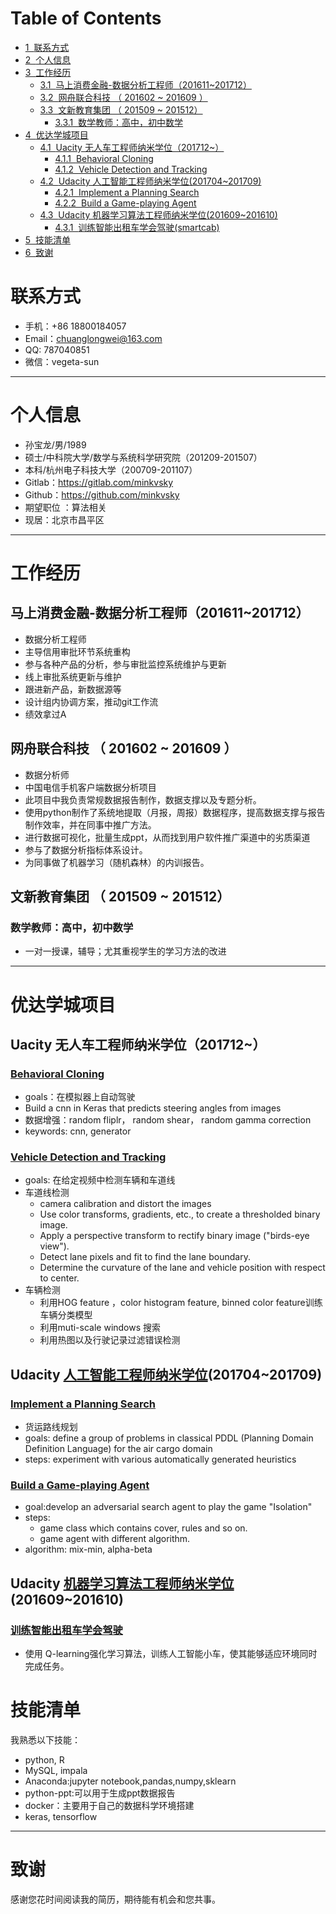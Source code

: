 
<h1>Table of Contents<span class="tocSkip"></span></h1>
<div class="toc" style="margin-top: 1em;"><ul class="toc-item"><li><span><a href="#联系方式" data-toc-modified-id="联系方式-1"><span class="toc-item-num">1&nbsp;&nbsp;</span>联系方式</a></span></li><li><span><a href="#个人信息" data-toc-modified-id="个人信息-2"><span class="toc-item-num">2&nbsp;&nbsp;</span>个人信息</a></span></li><li><span><a href="#工作经历" data-toc-modified-id="工作经历-3"><span class="toc-item-num">3&nbsp;&nbsp;</span>工作经历</a></span><ul class="toc-item"><li><span><a href="#马上消费金融-数据分析工程师（201611~201712）" data-toc-modified-id="马上消费金融-数据分析工程师（201611~201712）-3.1"><span class="toc-item-num">3.1&nbsp;&nbsp;</span>马上消费金融-数据分析工程师（201611~201712）</a></span></li><li><span><a href="#网舟联合科技-（-201602-~-201609-）" data-toc-modified-id="网舟联合科技-（-201602-~-201609-）-3.2"><span class="toc-item-num">3.2&nbsp;&nbsp;</span>网舟联合科技 （ 201602 ~ 201609 ）</a></span></li><li><span><a href="#文新教育集团-（-201509-~-201512）" data-toc-modified-id="文新教育集团-（-201509-~-201512）-3.3"><span class="toc-item-num">3.3&nbsp;&nbsp;</span>文新教育集团 （ 201509 ~ 201512）</a></span><ul class="toc-item"><li><span><a href="#数学教师：高中，初中数学" data-toc-modified-id="数学教师：高中，初中数学-3.3.1"><span class="toc-item-num">3.3.1&nbsp;&nbsp;</span>数学教师：高中，初中数学</a></span></li></ul></li></ul></li><li><span><a href="#优达学城项目" data-toc-modified-id="优达学城项目-4"><span class="toc-item-num">4&nbsp;&nbsp;</span>优达学城项目</a></span><ul class="toc-item"><li><span><a href="#Uacity-无人车工程师纳米学位（201712~）" data-toc-modified-id="Uacity-无人车工程师纳米学位（201712~）-4.1"><span class="toc-item-num">4.1&nbsp;&nbsp;</span>Uacity 无人车工程师纳米学位（201712~）</a></span><ul class="toc-item"><li><span><a href="#Behavioral-Cloning" data-toc-modified-id="Behavioral-Cloning-4.1.1"><span class="toc-item-num">4.1.1&nbsp;&nbsp;</span>Behavioral Cloning</a></span></li><li><span><a href="#Vehicle-Detection-and-Tracking" data-toc-modified-id="Vehicle-Detection-and-Tracking-4.1.2"><span class="toc-item-num">4.1.2&nbsp;&nbsp;</span>Vehicle Detection and Tracking</a></span></li></ul></li><li><span><a href="#Udacity-人工智能工程师纳米学位(201704~201709)" data-toc-modified-id="Udacity-人工智能工程师纳米学位(201704~201709)-4.2"><span class="toc-item-num">4.2&nbsp;&nbsp;</span>Udacity 人工智能工程师纳米学位(201704~201709)</a></span><ul class="toc-item"><li><span><a href="#Implement-a-Planning-Search" data-toc-modified-id="Implement-a-Planning-Search-4.2.1"><span class="toc-item-num">4.2.1&nbsp;&nbsp;</span>Implement a Planning Search</a></span></li><li><span><a href="#Build-a-Game-playing-Agent" data-toc-modified-id="Build-a-Game-playing-Agent-4.2.2"><span class="toc-item-num">4.2.2&nbsp;&nbsp;</span>Build a Game-playing Agent</a></span></li></ul></li><li><span><a href="#Udacity-机器学习算法工程师纳米学位(201609~201610)" data-toc-modified-id="Udacity-机器学习算法工程师纳米学位(201609~201610)-4.3"><span class="toc-item-num">4.3&nbsp;&nbsp;</span>Udacity 机器学习算法工程师纳米学位(201609~201610)</a></span><ul class="toc-item"><li><span><a href="#训练智能出租车学会驾驶(smartcab)" data-toc-modified-id="训练智能出租车学会驾驶(smartcab)-4.3.1"><span class="toc-item-num">4.3.1&nbsp;&nbsp;</span>训练智能出租车学会驾驶(smartcab)</a></span></li></ul></li></ul></li><li><span><a href="#技能清单" data-toc-modified-id="技能清单-5"><span class="toc-item-num">5&nbsp;&nbsp;</span>技能清单</a></span></li><li><span><a href="#致谢" data-toc-modified-id="致谢-6"><span class="toc-item-num">6&nbsp;&nbsp;</span>致谢</a></span></li></ul></div>

# 联系方式

- 手机：+86 18800184057
- Email：chuanglongwei@163.com
- QQ: 787040851
- 微信：vegeta-sun

---

# 个人信息

 - 孙宝龙/男/1989
 - 硕士/中科院大学/数学与系统科学研究院（201209-201507）
 - 本科/杭州电子科技大学（200709-201107）
 - Gitlab：https://gitlab.com/minkvsky
 - Github：https://github.com/minkvsky
 - 期望职位 ：算法相关
 - 现居：北京市昌平区

---

# 工作经历

## 马上消费金融-数据分析工程师（201611~201712）

-  数据分析工程师
-  主导信用审批环节系统重构
-  参与各种产品的分析，参与审批监控系统维护与更新
-  线上审批系统更新与维护
-  跟进新产品，新数据源等
-  设计组内协调方案，推动git工作流
-  绩效拿过A

## 网舟联合科技 （ 201602 ~ 201609 ）

- 数据分析师
- 中国电信手机客户端数据分析项目
- 此项目中我负责常规数据报告制作，数据支撑以及专题分析。
- 使用python制作了系统地提取（月报，周报）数据程序，提高数据支撑与报告制作效率，并在同事中推广方法。
- 进行数据可视化，批量生成ppt，从而找到用户软件推广渠道中的劣质渠道
- 参与了数据分析指标体系设计。
- 为同事做了机器学习（随机森林）的内训报告。

## 文新教育集团 （ 201509 ~ 201512）

### 数学教师：高中，初中数学
- 一对一授课，辅导；尤其重视学生的学习方法的改进

---

# 优达学城项目

## Uacity 无人车工程师纳米学位（201712~）

### [Behavioral Cloning](https://gitlab.com/CARND-PROJECTS/CarND-Behavioral-Cloning-P3)

- goals：在模拟器上自动驾驶
- Build a cnn in Keras that predicts steering angles from images
- 数据增强：random fliplr， random shear， random gamma correction
- keywords: cnn, generator

### [Vehicle Detection and Tracking](https://gitlab.com/CARND-PROJECTS/CarND-Vehicle-Detection)


- goals: 在给定视频中检测车辆和车道线
- 车道线检测
    - camera calibration and distort the images
    - Use color transforms, gradients, etc., to create a thresholded binary image.
    - Apply a perspective transform to rectify binary image ("birds-eye view").
    - Detect lane pixels and fit to find the lane boundary.
    - Determine the curvature of the lane and vehicle position with respect to center.
- 车辆检测
    - 利用HOG feature ，color histogram feature, binned color feature训练车辆分类模型
    - 利用muti-scale windows 搜索
    - 利用热图以及行驶记录过滤错误检测

## Udacity [人工智能工程师纳米学位](https://gitlab.com/AIND-PROJECTS)(201704~201709)



### [Implement a Planning Search](https://github.com/minkvsky/AIND-Planning)


- 货运路线规划
- goals: define a group of problems in classical PDDL (Planning Domain Definition Language) for the air cargo domain
- steps: experiment with various automatically generated heuristics

### [Build a Game-playing Agent](https://github.com/minkvsky/AIND-Isolation)


- goal:develop an adversarial search agent to play the game "Isolation"
- steps:
    - game class which contains cover, rules and so on.
    - game agent with different algorithm.
- algorithm: mix-min, alpha-beta

## Udacity [机器学习算法工程师纳米学位](https://gitlab.com/MLND-PROJECTS)(201609~201610)


### [训练智能出租车学会驾驶](https://gitlab.com/MLND-PROJECTS/smartcab)
- 使用 Q-learning强化学习算法，训练人工智能小车，使其能够适应环境同时完成任务。

# 技能清单
我熟悉以下技能：
- python, R
- MySQL, impala
- Anaconda:jupyter notebook,pandas,numpy,sklearn
- python-ppt:可以用于生成ppt数据报告
- docker：主要用于自己的数据科学环境搭建
- keras, tensorflow


---

# 致谢
感谢您花时间阅读我的简历，期待能有机会和您共事。
